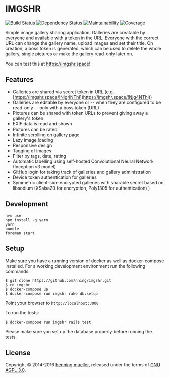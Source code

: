 IMGSHR
======

[![Build Status](https://img.shields.io/travis/nning/imgshr/master.svg)](https://travis-ci.org/nning/imgshr)
[![Dependency Status](https://img.shields.io/gemnasium/nning/imgshr.svg)](https://gemnasium.com/nning/imgshr)
[![Maintainability](https://img.shields.io/codeclimate/maintainability/nning/imgshr.svg)](https://codeclimate.com/github/nning/imgshr)
[![Coverage](https://img.shields.io/coveralls/nning/imgshr/master.svg)](https://coveralls.io/r/nning/imgshr)


Simple image gallery sharing application. Galleries are creatable by everyone
and available with a token in the URL. Everyone with the correct URL can change
the gallery name, upload images and set their title. On creation, a boss token
is generated, which can be used to delete the whole gallery, single pictures or
make the gallery read-only later on.

You can test this at https://imgshr.space!

Features
--------

* Galleries are shared via secret token in URL
  (e.g. [https://imgshr.space/!Njg4NThi](https://imgshr.space/!Njg4NThi))
* Galleries are editable by everyone or -- when they are configured to be
  read-only -- only with a boss token (URL)
* Pictures can be shared with token URLs to prevent giving away a gallery's
  token
* EXIF data is read and shown
* Pictures can be rated
* Infinite scrolling on gallery page
* Lazy image loading
* Responsive design
* Tagging of images
* Filter by tags, date, rating
* Automatic labelling using self-hosted Convolutional Neural Network
  (Inception v3 model)
* GitHub login for taking track of galleries and gallery administration
* Device token authentication for galleries
* Symmetric client-side encrypted galleries with sharable secret based on
  libsodium (XSalsa20 for encryption, Poly1305 for authentication)
)

Development
-----------

    nvm use
	npm install -g yarn
	yarn
	bundle
	foreman start

Setup
-------

Make sure you have a running version of docker as well as docker-compose installed. For a working development environment run the following commands:

```
$ git clone https://github.com/nning/imgshr.git
$ cd imgshr
$ docker-compose up
$ docker-compose run imgshr rake db:setup
```

Point your browser to `http://localhost:3000`

To run the tests:

```
$ docker-compose run imgshr rails test
```

Please make sure you set up the database properly before running the tests.

License
-------

Copyright © 2014-2016 [henning mueller](https://nning.io/), released
under the terms of [GNU AGPL 3.0](http://www.gnu.org/licenses/agpl-3.0.html).
